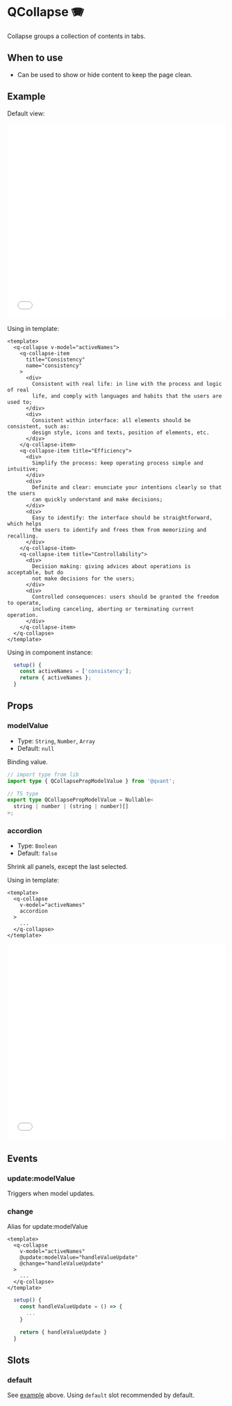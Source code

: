 # QCollapse 🪗

Collapse groups a collection of contents in tabs.

## When to use

- Can be used to show or hide content to keep the page clean.

## Example

Default view:

<iframe height="450" style="width: 100%;" scrolling="no" frameborder="no" src="/QCollapse/main.html"></iframe>

Using in template:

```vue
<template>
  <q-collapse v-model="activeNames">
    <q-collapse-item
      title="Consistency"
      name="consistency"
    >
      <div>
        Consistent with real life: in line with the process and logic of real
        life, and comply with languages and habits that the users are used to;
      </div>
      <div>
        Consistent within interface: all elements should be consistent, such as:
        design style, icons and texts, position of elements, etc.
      </div>
    </q-collapse-item>
    <q-collapse-item title="Efficiency">
      <div>
        Simplify the process: keep operating process simple and intuitive;
      </div>
      <div>
        Definite and clear: enunciate your intentions clearly so that the users
        can quickly understand and make decisions;
      </div>
      <div>
        Easy to identify: the interface should be straightforward, which helps
        the users to identify and frees them from memorizing and recalling.
      </div>
    </q-collapse-item>
    <q-collapse-item title="Controllability">
      <div>
        Decision making: giving advices about operations is acceptable, but do
        not make decisions for the users;
      </div>
      <div>
        Controlled consequences: users should be granted the freedom to operate,
        including canceling, aborting or terminating current operation.
      </div>
    </q-collapse-item>
  </q-collapse>
</template>
```

Using in component instance:

```js
  setup() {
    const activeNames = ['consistency'];
    return { activeNames };
  }
```

## Props

### modelValue

- Type: `String`, `Number`, `Array`
- Default: `null`

Binding value.

```ts
// import type from lib
import type { QCollapsePropModelValue } from '@qvant';

// TS type
export type QCollapsePropModelValue = Nullable<
  string | number | (string | number)[]
>;
```

### accordion

- Type: `Boolean`
- Default: `false`

Shrink all panels, except the last selected.

Using in template:

```vue
<template>
  <q-collapse
    v-model="activeNames"
    accordion
  >
    ...
  </q-collapse>
</template>
```

<iframe height="450" style="width: 100%;" scrolling="no" frameborder="no" src="/QCollapse/accordion.html"></iframe>

## Events

### update:modelValue

Triggers when model updates.

### change

Alias for update:modelValue

```vue
<template>
  <q-collapse
    v-model="activeNames"
    @update:modelValue="handleValueUpdate"
    @change="handleValueUpdate"
  >
    ...
  </q-collapse>
</template>
```

```js
  setup() {
    const handleValueUpdate = () => {
      ...
    }

    return { handleValueUpdate }
  }
```

## Slots

### default

See [example](/guide/QCollapse#example) above. Using `default` slot recommended by default.
